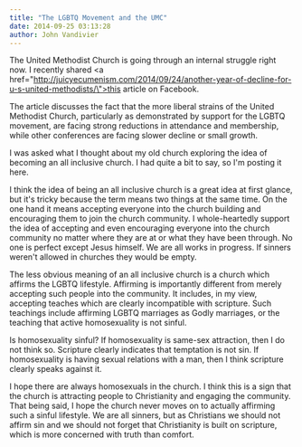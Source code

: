 ```yaml
---
title: "The LGBTQ Movement and the UMC"
date: 2014-09-25 03:13:28
author: John Vandivier
---
```




The United Methodist Church is going through an internal struggle right now. I recently shared <a href=\"http://juicyecumenism.com/2014/09/24/another-year-of-decline-for-u-s-united-methodists/\">this article on Facebook</a>.

The article discusses the fact that the more liberal strains of the United Methodist Church, particularly as demonstrated by support for the LGBTQ movement, are facing strong reductions in attendance and membership, while other conferences are facing slower decline or small growth.

I was asked what I thought about my old church exploring the idea of becoming an all inclusive church. I had quite a bit to say, so I'm posting it here.

I think the idea of being an all inclusive church is a great idea at first glance, but it's tricky because the term means two things at the same time. On the one hand it means accepting everyone into the church building and encouraging them to join the church community. I whole-heartedly support the idea of accepting and even encouraging everyone into the church community no matter where they are at or what they have been through. No one is perfect except Jesus himself. We are all works in progress. If sinners weren't allowed in churches they would be empty.

The less obvious meaning of an all inclusive church is a church which affirms the LGBTQ lifestyle. Affirming is importantly different from merely accepting such people into the community. It includes, in my view, accepting teaches which are clearly incompatible with scripture. Such teachings include affirming LGBTQ marriages as Godly marriages, or the teaching that active homosexuality is not sinful.

Is homosexuality sinful? If homosexuality is same-sex attraction, then I do not think so. Scripture clearly indicates that temptation is not sin. If homosexuality is having sexual relations with a man, then I think scripture clearly speaks against it.

I hope there are always homosexuals in the church. I think this is a sign that the church is attracting people to Christianity and engaging the community. That being said, I hope the church never moves on to actually affirming such a sinful lifestyle. We are all sinners, but as Christians we should not affirm sin and we should not forget that Christianity is built on scripture, which is more concerned with truth than comfort.